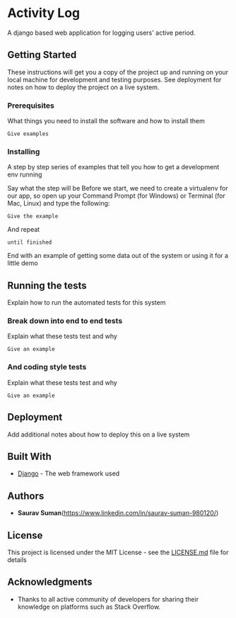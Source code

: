 # Activity Log

A django based web application for logging users' active period.

## Getting Started

These instructions will get you a copy of the project up and running on your local machine for development and testing purposes. See deployment for notes on how to deploy the project on a live system.

### Prerequisites

What things you need to install the software and how to install them

```
Give examples
```

### Installing

A step by step series of examples that tell you how to get a development env running

Say what the step will be
Before we start, we need to create a virtualenv for our app, so open up your Command Prompt (for Windows) or Terminal (for Mac, Linux) and type the following:
```
Give the example
```

And repeat

```
until finished
```

End with an example of getting some data out of the system or using it for a little demo

## Running the tests

Explain how to run the automated tests for this system

### Break down into end to end tests

Explain what these tests test and why

```
Give an example
```

### And coding style tests

Explain what these tests test and why

```
Give an example
```

## Deployment

Add additional notes about how to deploy this on a live system

## Built With

* [Django](https://docs.djangoproject.com/en/3.0/) - The web framework used

## Authors

* **Saurav Suman**(https://www.linkedin.com/in/saurav-suman-980120/) 

## License

This project is licensed under the MIT License - see the [LICENSE.md](LICENSE.md) file for details

## Acknowledgments

* Thanks to all active community of developers for sharing their knowledge on platforms such as Stack Overflow.

